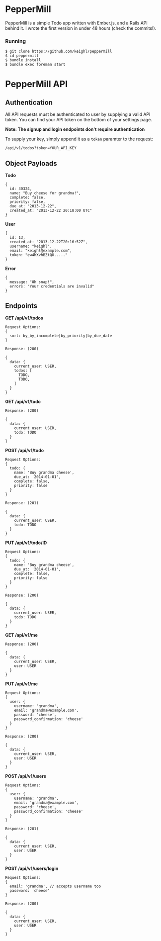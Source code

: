 # PepperMill

PepperMill is a simple Todo app written with Ember.js, and a Rails API behind it. I wrote the first version in under 48 hours (check the commits!).

### Running

```
$ git clone https://github.com/keighl/peppermill
$ cd peppermill
$ bundle install
$ bundle exec foreman start
```

# PepperMill API

## Authentication

All API requests must be authenticated to user by supplying a valid API token. You can find your API token on the bottom of your settings page.

**Note: The signup and login endpoints don't require authentication**

To supply your key, simply append it as a `token` paramter to the request:

```
/api/v1/todos?token=YOUR_API_KEY
```

## Object Payloads

**Todo**

```
{
  id: 30324,
  name: "Buy cheese for grandma!",
  complete: false,
  priority: false,
  due_at: "2013-12-22",
  created_at: "2013-12-22 20:18:00 UTC"
}
```

**User**

```
{
  id: 13,
  created_at: "2013-12-22T20:16:52Z",
  username: "keighl",
  email: "keighl@example.com",
  token: "ew4hXvhBZtQU....."
}
```

**Error**

```
{
  message: "Oh snap!",
  errors: "Your credentials are invalid"
}
```

## Endpoints

**GET /api/v1/todos**

```
Request Options:
{
  sort: by_by_incomplete|by_priority|by_due_date
}

Response: (200)

{
  data: {
    current_user: USER,
    todos: [
      TODO,
      TODO,
    ]
  }
}
```

**GET /api/v1/todo**

```
Response: (200)

{
  data: {
    current_user: USER,
    todo: TODO
  }
}
```

**POST /api/v1/todo**

```
Request Options:
{
  todo: {
    name: 'Buy grandma cheese',
    due_at: '2014-01-01',
    complete: false,
    priority: false
  }
}

Response: (201)

{
  data: {
    current_user: USER,
    todo: TODO
  }
}
```

**PUT /api/v1/todo/ID**

```
Request Options:
{
  todo: {
    name: 'Buy grandma cheese',
    due_at: '2014-01-01',
    complete: false,
    priority: false
  }
}

Response: (200)

{
  data: {
    current_user: USER,
    todo: TODO
  }
}
```

**GET /api/v1/me**

```
Response: (200)

{
  data: {
    current_user: USER,
    user: USER
  }
}
```

**PUT /api/v1/me**

```
Request Options:
{
  user: {
    username: 'grandma',
    email: 'grandma@example.com',
    password: 'cheese',
    password_confirmation: 'cheese'
  }
}

Response: (200)

{
  data: {
    current_user: USER,
    user: USER
  }
}
```

**POST /api/v1/users**

```
Request Options:
{
  user: {
    username: 'grandma',
    email: 'grandma@example.com',
    password: 'cheese',
    password_confirmation: 'cheese'
  }
}

Response: (201)

{
  data: {
    current_user: USER,
    user: USER
  }
}
```

**POST /api/v1/users/login**

```
Request Options:
{
  email: 'grandma', // accepts username too
  password: 'cheese'
}

Response: (200)

{
  data: {
    current_user: USER,
    user: USER
  }
}
```
